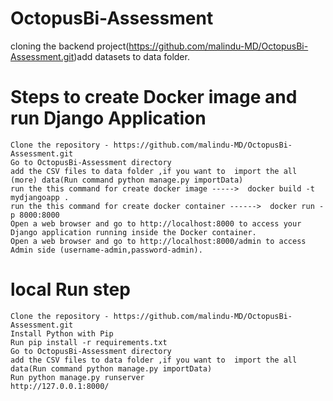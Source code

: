 # OctopusBi-Assessment

 cloning the backend project(https://github.com/malindu-MD/OctopusBi-Assessment.git)add datasets to data folder.

Steps to create Docker image and run Django Application
==============================================
    Clone the repository - https://github.com/malindu-MD/OctopusBi-Assessment.git
    Go to OctopusBi-Assessment directory
    add the CSV files to data folder ,if you want to  import the all (more) data(Run command python manage.py importData)
    run the this command for create docker image ----->  docker build -t mydjangoapp .
    run the this command for create docker container ------>  docker run -p 8000:8000
    Open a web browser and go to http://localhost:8000 to access your Django application running inside the Docker container.
    Open a web browser and go to http://localhost:8000/admin to access Admin side (username-admin,password-admin).





local Run step
==============================================

    Clone the repository - https://github.com/malindu-MD/OctopusBi-Assessment.git
    Install Python with Pip
    Run pip install -r requirements.txt
    Go to OctopusBi-Assessment directory
    add the CSV files to data folder ,if you want to  import the all data(Run command python manage.py importData)
    Run python manage.py runserver
    http://127.0.0.1:8000/
